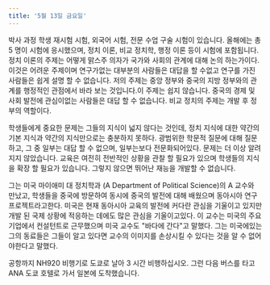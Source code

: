 ```yaml
---
title: '5월 13일 금요일'
---
```

박사 과정 학생 재시험 시험, 외국어 시험, 전문 수업 구술 시험이 있습니다. 올해에는 총 5 명이 시험에 응시했으며, 정치 이론, 비교 정치학, 행정 이론 등이 시험에 포함됩니다. 정치 이론의 주제는 어떻게 맑스주 의자가 국가와 사회의 관계에 대해 논의 하는가이다. 이것은 어려운 주제이며 연구가없는 대부분의 사람들은 대답을 할 수없고 연구를 가진 사람들은 쉽게 설명 할 수 없습니다. 저의 주제는 중앙 정부와 중국의 지방 정부와의 관계를 행정적인 관점에서 바라 보는 것입니다.이 주제는 쉽지 않습니다. 중국의 경제 및 사회 발전에 관심이없는 사람들은 대답 할 수 없습니다. 비교 정치의 주제는 개발 후 정부의 역할이다.

학생들에게 중요한 문제는 그들의 지식이 넓지 않다는 것인데, 정치 지식에 대한 약간의 기본 지식과 약간의 지식만으로는 충분하지 못하다. 광범위한 학문적 질문에 대해 질문하고, 그 중 일부는 대답 할 수 없으며, 일부는보다 전문화되어있다. 문제는 더 이상 알려지지 않았습니다. 교육은 여전히 ​​전반적인 상황을 관찰 할 필요가 있으며 학생들의 지식을 확장 할 필요가 있습니다. 그렇지 않으면 뛰어난 재능을 개발할 수 없습니다.

그는 미국 마이애미 대 정치학과 (A Department of Political Science)의 A 교수와 만났고, 학생들을 중국에 방문하여 동시에 중국의 발전에 대해 배웠으며 동아시아 연구 프로젝트라고한다. 미국은 현재 동아시아 교육의 발전에 커다란 관심을 기울이고 있지만 개발 된 국제 상황에 적응하는 데에도 많은 관심을 기울이고있다. 이 교수는 미국의 주요 기업에서 컨설턴트로 근무했으며 미국 교수도 "바다에 간다"고 말했다. 그는 미국에있는 그의 동료들은 그들이 알고 있다면 교수의 이미지를 손상시킬 수 있다는 것을 알 수 없어야한다고 말했다.

공항까지 NH920 비행기로 도쿄로 날아 3 시간 비행하십시오. 그런 다음 버스를 타고 ANA 도쿄 호텔로 가서 일본에 도착했습니다.

